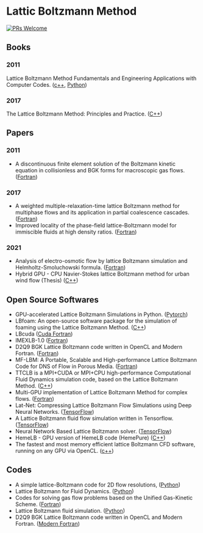 # Lattic Boltzmann Method

[![PRs Welcome](https://img.shields.io/badge/PRs-welcome-brightgreen.svg?style=flat-square)](http://makeapullrequest.com)

## Books

### 2011
Lattice Boltzmann Method Fundamentals and Engineering Applications with Computer Codes. ([c++](https://github.com/zmhhaha/LBM-Cplusplus-A.A.Mohamad), [Python](https://github.com/Jeff-Hugh/LBM_Applications))

### 2017
The Lattice Boltzmann Method: Principles and Practice. ([C++](https://github.com/lbm-principles-practice/code))

## Papers

### 2011
* A discontinuous finite element solution of the Boltzmann kinetic equation in collisionless and BGK forms for macroscopic gas flows. ([Fortran](https://github.com/DrBenEvans/Boltzmann-BGK))

### 2017
* A weighted multiple-relaxation-time lattice Boltzmann method for multiphase flows and its application in partial coalescence cascades. ([Fortran](https://github.com/AbbasHub/AMR-LBM-OpenMP-2D))
* Improved locality of the phase-field lattice-Boltzmann model for immiscible fluids at high density ratios. ([Fortran](https://github.com/AbbasHub/Improved_Phase-Field_LBM_2D))

### 2021
* Analysis of electro-osmotic flow by lattice Boltzmann simulation and Helmholtz-Smoluchowski formula. ([Fortran](https://github.com/parkerYang0715/EOF))
* Hybrid GPU - CPU Navier-Stokes lattice Boltzmann method for urban wind flow (Thesis) ([C++](https://github.com/cfdemons/LUMA))


## Open Source Softwares
* GPU-accelerated Lattice Boltzmann Simulations in Python. ([Pytorch](https://github.com/lettucecfd/lettuce))
* LBfoam: An open-source software package for the simulation of foaming using the Lattice Boltzmann Method. ([C++](https://github.com/mehdiataei/LBfoam))
* LBcuda ([Cuda Fortran](https://github.com/copmat/LBcuda))
* IMEXLB-1.0 ([Fortran](https://github.com/lucaso19891019/IMEXLB-1.0))
* D2Q9 BGK Lattice Boltzmann code written in OpenCL and Modern Fortran. ([Fortran](https://github.com/LKedward/lbm2d_opencl))
* MF-LBM: A Portable, Scalable and High-performance Lattice Boltzmann Code for DNS of Flow in Porous Media. ([Fortran](https://github.com/lanl/MF-LBM))
* TTCLB is a MPI+CUDA or MPI+CPU high-performance Computational Fluid Dynamics simulation code, based on the Lattice Boltzmann Method. ([C++](https://github.com/CFD-GO/TCLB)) 
* Multi-GPU implementation of Lattice Boltzmann Method for complex flows. ([Fortran](https://github.com/cheryli/MGLC))
* Lat-Net: Compressing Lattice Boltzmann Flow Simulations using Deep Neural Networks. ([TensorFlow](https://github.com/loliverhennigh/Phy-Net))
* A Lattice Boltzmann fluid flow simulation written in Tensorflow. ([TensorFlow](https://github.com/loliverhennigh/Lattice-Boltzmann-fluid-flow-in-Tensorflow))
* Neural Network Based Lattice Boltzmann solver. ([TensorFlow](https://github.com/loliverhennigh/latnet))
* HemeLB - GPU version of HemeLB code (HemePure) ([C++](https://github.com/UCL-CCS/HemePure-GPU))
* The fastest and most memory efficient lattice Boltzmann CFD software, running on any GPU via OpenCL. ([c++](https://github.com/ProjectPhysX/FluidX3D))


## Codes
* A simple lattice-Boltzmann code for 2D flow resolutions, ([Python](https://github.com/jviquerat/lbm))
* Lattice Boltzmann for Fluid Dynamics. ([Python](https://github.com/LarsZondag/latticeboltzmann))
* Codes for solving gas flow problems based on the Unified Gas-Kinetic Scheme. ([Fortran](https://github.com/zhulianhua/UGKS))
* Lattice Boltzmann fluid simulation. ([Python](https://github.com/pmocz/latticeboltzmann-python))
* D2Q9 BGK Lattice Boltzmann code written in OpenCL and Modern Fortran. ([Modern Fortran](https://github.com/LKedward/lbm2d_opencl))
